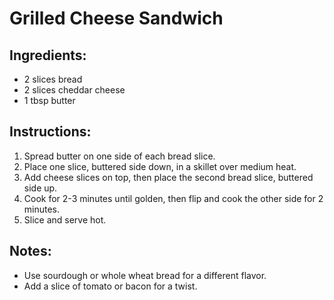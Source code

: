 # Grilled Cheese Sandwich

## Ingredients:
- 2 slices bread
- 2 slices cheddar cheese
- 1 tbsp butter

## Instructions:
1. Spread butter on one side of each bread slice.
2. Place one slice, buttered side down, in a skillet over medium heat.
3. Add cheese slices on top, then place the second bread slice, buttered side up.
4. Cook for 2-3 minutes until golden, then flip and cook the other side for 2 minutes.
5. Slice and serve hot.

## Notes:
- Use sourdough or whole wheat bread for a different flavor.
- Add a slice of tomato or bacon for a twist.